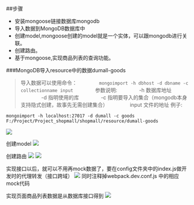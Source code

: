 ##步骤 
   * 安装mongoose链接数据库mongodb
   * 导入数据到MongoDB数据库中
   * 创建model,mongoose创建的model就是一个实体，可以跟mongodb进行关联。
   * 创建路由。
   * 基于mongoose,实现商品列表的查询功能。


###MongoDB导入resource中的数据dumall-goods
>导入数据可以使用命令：
　　　　`mongoimport -h dbhost -d dbname -c collectionname input`
　　　　参数说明:
　　　　-h 数据库地址
　　　　-d 指明使用的库
　　　　-c 指明要导入的集合（mongodb本身支持隐式创建，故事先无需创建集合）
　　　　input 文件的地址
例子:
```
mongoimport -h localhost:27017 -d dumall -c goods F:/Project/Project_shopmall/shopmall/resource/dumall-goods
```
![](https://upload-images.jianshu.io/upload_images/9249356-c39c3f710015507d.png?imageMogr2/auto-orient/strip%7CimageView2/2/w/1240)

创建model
![](https://upload-images.jianshu.io/upload_images/9249356-75d30a05afaf7f52.png?imageMogr2/auto-orient/strip%7CimageView2/2/w/1240)

创建路由
![](https://upload-images.jianshu.io/upload_images/9249356-4020f1967e852314.png?imageMogr2/auto-orient/strip%7CimageView2/2/w/1240)
![](https://upload-images.jianshu.io/upload_images/9249356-5fd0ecce8bcb86bb.png?imageMogr2/auto-orient/strip%7CimageView2/2/w/1240)

实现接口以后，就可以不用再mock数据了，要在config文件夹中的index.js做开发时的代理转发（接口跨域）
![](https://upload-images.jianshu.io/upload_images/9249356-ba9869e9fcdcd762.png?imageMogr2/auto-orient/strip%7CimageView2/2/w/1240)
同时注释掉webpack.dev.conf.js 中的相应mock代码

实现页面商品列表数据是从数据库接口得到
![](https://upload-images.jianshu.io/upload_images/9249356-00512563964faece.png?imageMogr2/auto-orient/strip%7CimageView2/2/w/1240)





